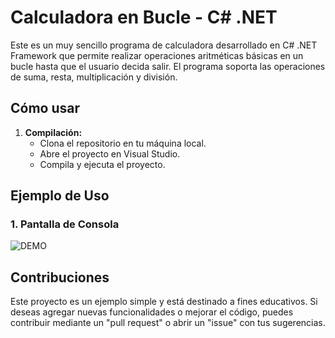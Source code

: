 # Calculadora en Bucle - C# .NET

Este es un muy sencillo programa de calculadora desarrollado en C# .NET Framework que permite realizar operaciones aritméticas básicas en un bucle hasta que el usuario decida salir. El programa soporta las operaciones de suma, resta, multiplicación y división.

## Cómo usar

1. **Compilación:**
   - Clona el repositorio en tu máquina local.
   - Abre el proyecto en Visual Studio.
   - Compila y ejecuta el proyecto.

## Ejemplo de Uso

### 1. Pantalla de Consola
![DEMO](/demo/demo.PNG)

## Contribuciones

Este proyecto es un ejemplo simple y está destinado a fines educativos. Si deseas agregar nuevas funcionalidades o mejorar el código, puedes contribuir mediante un "pull request" o abrir un "issue" con tus sugerencias.
